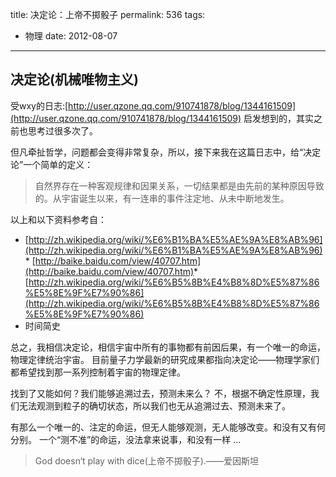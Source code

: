 title: 决定论：上帝不掷骰子
permalink: 536
tags:
  - 物理
date: 2012-08-07
---

## 决定论(机械唯物主义)

受wxy的日志:[http://user.qzone.qq.com/910741878/blog/1344161509](http://user.qzone.qq.com/910741878/blog/1344161509)
启发想到的，其实之前也思考过很多次了。

但凡牵扯哲学，问题都会变得非常复杂，所以，接下来我在这篇日志中，给“决定论”一个简单的定义：

> 自然界存在一种客观规律和因果关系，一切结果都是由先前的某种原因导致的。从宇宙诞生以来，有一连串的事件注定地、从未中断地发生。

以上和以下资料参考自：

*   [http://zh.wikipedia.org/wiki/%E6%B1%BA%E5%AE%9A%E8%AB%96](http://zh.wikipedia.org/wiki/%E6%B1%BA%E5%AE%9A%E8%AB%96)*   [http://baike.baidu.com/view/40707.htm](http://baike.baidu.com/view/40707.htm)*   [http://zh.wikipedia.org/wiki/%E6%B5%8B%E4%B8%8D%E5%87%86%E5%8E%9F%E7%90%86](http://zh.wikipedia.org/wiki/%E6%B5%8B%E4%B8%8D%E5%87%86%E5%8E%9F%E7%90%86)
*   时间简史

总之，我相信决定论，相信宇宙中所有的事物都有前因后果，有一个唯一的命运，物理定律统治宇宙。
目前量子力学最新的研究成果都指向决定论——物理学家们都希望找到那一系列控制着宇宙的物理定律。

找到了又能如何？我们能够追溯过去，预测未来么？
不，根据不确定性原理，我们无法观测到粒子的确切状态，所以我们也无从追溯过去、预测未来了。

有那么一个唯一的、注定的命运，但无人能够观测，无人能够改变。和没有又有何分别。
一个“测不准”的命运，没法拿来说事，和没有一样 ...

> God doesn‘t play with dice(上帝不掷骰子).——爱因斯坦
